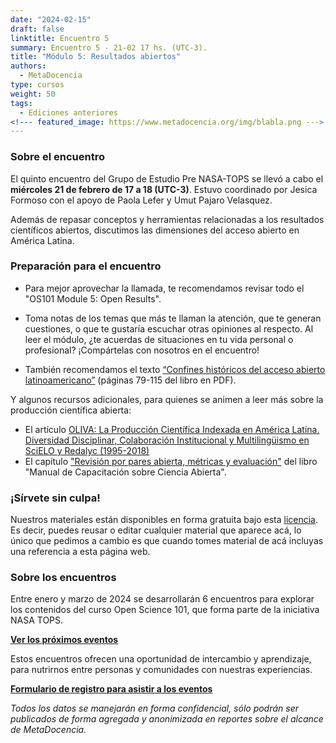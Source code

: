 ```yaml
---
date: "2024-02-15"
draft: false
linktitle: Encuentro 5
summary: Encuentro 5 - 21-02 17 hs. (UTC-3). 
title: "Módulo 5: Resultados abiertos"
authors:
  - MetaDocencia
type: cursos
weight: 50
tags:
  - Ediciones anteriores
<!--- featured_image: https://www.metadocencia.org/img/blabla.png --->
---
```


<!--- ![Grupo de Estudio Pre NASA TOPS, encuentro 1. Módulo 1: El “Ethos” de la Ciencia Abierta. Miércoles 24/01 a las 17 hs. (UTC-3). Coordina Melissa Black](https://www.metadocencia.org/img/blabla.jpg) --->

### Sobre el encuentro

El quinto encuentro del Grupo de Estudio Pre NASA-TOPS se llevó a cabo el **miércoles 21 de febrero de 17 a 18 (UTC-3)**. Estuvo coordinado por Jesica Formoso con el apoyo de Paola Lefer y Umut Pajaro Velasquez.

Además de repasar conceptos y herramientas relacionadas a los resultados científicos abiertos, discutimos las dimensiones del acceso abierto en América Latina.

<!--- ### Materiales del evento

- [Presentación](https://docs.google.com/presentation/d/blabla/edit?usp=sharing)

- [Video del encuentro](https://youtu.be/SotP_QwBDj8)--->

### Preparación para el encuentro

- Para mejor aprovechar la llamada, te recomendamos revisar todo el "OS101 Module 5: Open Results".

- Toma notas de los temas que más te llaman la atención, que te generan cuestiones, o que te gustaría escuchar otras opiniones al respecto. Al leer el módulo, ¿te acuerdas de situaciones en tu vida personal o profesional? ¡Compártelas con nosotros en el encuentro!

- También recomendamos el texto [“Confines históricos del acceso abierto latinoamericano”](https://www.clacso.org/wp-content/uploads/2022/01/Conocimiento-abierto.pdf#V6_Conocimiento%20abierto%20en%20Am%E9rica%20Latina.indd%3A.115367%3A191974) (páginas 79-115 del libro en PDF).

Y algunos recursos adicionales, para quienes se animen a leer más sobre la producción científica abierta:
- El artículo [OLIVA: La Producción Científica Indexada en América Latina. Diversidad Disciplinar, Colaboración Institucional y Multilingüismo en SciELO y Redalyc (1995-2018)](https://www.scielo.br/j/dados/a/XxLf5wmZBw97k8yGdbvGDvh/?lang=es#)
- El capítulo ["Revisión por pares abierta, métricas y evaluación"](https://open-science-training-handbook.github.io/Open-Science-Training-Handbook_ES//02OpenScienceBasics/08OpenPeerReviewMetricsAndEvaluation.html) del libro "Manual de Capacitación sobre Ciencia Abierta".


### ¡Sírvete sin culpa!

Nuestros materiales están disponibles en forma gratuita bajo esta [licencia](https://creativecommons.org/licenses/by/4.0/deed.es). Es decir, puedes reusar o editar cualquier material que aparece acá, lo único que pedimos a cambio es que cuando tomes material de acá incluyas una referencia a esta página web.

### Sobre los encuentros

Entre enero y marzo de 2024 se desarrollarán 6 encuentros para explorar los contenidos del curso Open Science 101, que forma parte de la iniciativa NASA TOPS. 

**[Ver los próximos eventos](https://www.metadocencia.org/eventos)**

Estos encuentros ofrecen una oportunidad de intercambio y aprendizaje, para nutrirnos entre personas y comunidades con nuestras experiencias.

**[Formulario de registro para asistir a los eventos](https://docs.google.com/forms/d/e/1FAIpQLSeNC5FAkHDNwvqJr0419ddccLsru7c38EttgbjOw6ar-x84-Q/viewform)**

*Todos los datos se manejarán en forma confidencial, sólo podrán ser publicados de forma agregada y anonimizada en reportes sobre el alcance de MetaDocencia.*
